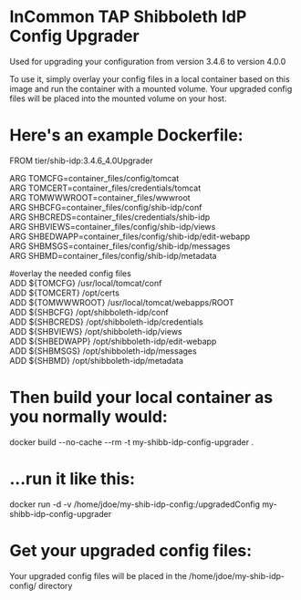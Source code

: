 # InCommon TAP Shibboleth IdP Config Upgrader
Used for upgrading your configuration from version 3.4.6 to version 4.0.0

To use it, simply overlay your config files in a local container based on this image and run the container with a mounted volume.  Your upgraded config files will be placed into the mounted volume on your host.


# Here's an example Dockerfile:
FROM tier/shib-idp:3.4.6_4.0Upgrader

ARG TOMCFG=container_files/config/tomcat  
ARG TOMCERT=container_files/credentials/tomcat  
ARG TOMWWWROOT=container_files/wwwroot  
ARG SHBCFG=container_files/config/shib-idp/conf  
ARG SHBCREDS=container_files/credentials/shib-idp  
ARG SHBVIEWS=container_files/config/shib-idp/views  
ARG SHBEDWAPP=container_files/config/shib-idp/edit-webapp  
ARG SHBMSGS=container_files/config/shib-idp/messages  
ARG SHBMD=container_files/config/shib-idp/metadata  

#overlay the needed config files  
ADD ${TOMCFG} /usr/local/tomcat/conf  
ADD ${TOMCERT} /opt/certs  
ADD ${TOMWWWROOT} /usr/local/tomcat/webapps/ROOT  
ADD ${SHBCFG} /opt/shibboleth-idp/conf  
ADD ${SHBCREDS} /opt/shibboleth-idp/credentials  
ADD ${SHBVIEWS} /opt/shibboleth-idp/views  
ADD ${SHBEDWAPP} /opt/shibboleth-idp/edit-webapp  
ADD ${SHBMSGS} /opt/shibboleth-idp/messages  
ADD ${SHBMD} /opt/shibboleth-idp/metadata  


# Then build your local container as you normally would:
docker build --no-cache --rm -t my-shibb-idp-config-upgrader .


# ...run it like this:
docker run -d -v /home/jdoe/my-shib-idp-config:/upgradedConfig my-shibb-idp-config-upgrader


# Get your upgraded config files:
Your upgraded config files will be placed in the /home/jdoe/my-shib-idp-config/ directory


